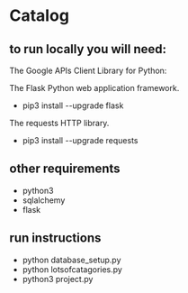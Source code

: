 # Catalog

## to run locally you will need:

The Google APIs Client Library for Python:

The Flask Python web application framework.

* pip3 install --upgrade flask

The requests HTTP library.

* pip3 install --upgrade requests


## other requirements
* python3
* sqlalchemy
* flask

## run instructions

* python database_setup.py
* python lotsofcatagories.py
* python3 project.py
